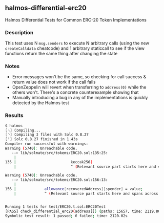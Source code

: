## halmos-differential-erc20

Halmos Differential Tests for Common ERC-20 Token Implementations

### Description

This test uses N `msg.senders` to execute N arbitrary calls (using the new `createCalldata` cheatcode) and 1 arbitrary staticcall to see if the view functions return the same thing after changing the state

### Notes

- Error messages won't be the same, so checking for call success & return value does not work if the call fails
- OpenZeppelin will revert when transferring to `address(0)` while the others won't. There's a concrete counterexample showing that
- Manually introducing a bug in any of the implementations is quickly detected by the Halmos test

### Results

```bash
$ halmos
[⠢] Compiling...
[⠑] Compiling 3 files with Solc 0.8.27
[⠃] Solc 0.8.27 finished in 1.43s
Compiler run successful with warnings:
Warning (5740): Unreachable code.
   --> lib/solmate/src/tokens/ERC20.sol:135:25:
    |
135 |                         keccak256(
    |                         ^ (Relevant source part starts here and spans across multiple lines).

Warning (5740): Unreachable code.
   --> lib/solmate/src/tokens/ERC20.sol:156:13:
    |
156 |             allowance[recoveredAddress][spender] = value;
    |             ^ (Relevant source part starts here and spans across multiple lines).


Running 1 tests for test/ERC20.t.sol:ERC20Test
[PASS] check_differential_erc20(address[]) (paths: 15657, time: 2119.80s, bounds: [senders=[2]])
Symbolic test result: 1 passed; 0 failed; time: 2120.02s
```